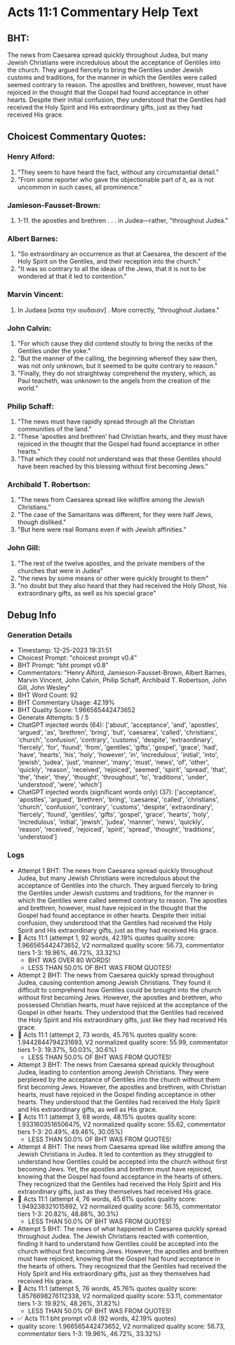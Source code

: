 # Acts 11:1 Commentary Help Text

## BHT:
The news from Caesarea spread quickly throughout Judea, but many Jewish Christians were incredulous about the acceptance of Gentiles into the church. They argued fiercely to bring the Gentiles under Jewish customs and traditions, for the manner in which the Gentiles were called seemed contrary to reason. The apostles and brethren, however, must have rejoiced in the thought that the Gospel had found acceptance in other hearts. Despite their initial confusion, they understood that the Gentiles had received the Holy Spirit and His extraordinary gifts, just as they had received His grace.

## Choicest Commentary Quotes:
### Henry Alford:
1. "They seem to have heard the fact, without any circumstantial detail."
2. "From some reporter who gave the objectionable part of it, as is not uncommon in such cases, all prominence."

### Jamieson-Fausset-Brown:
1. 1-11. the apostles and brethren . .
	. in Judea—rather, "throughout Judea."


### Albert Barnes:
1. "So extraordinary an occurrence as that at Caesarea, the descent of the Holy Spirit on the Gentiles, and their reception into the church." 
2. "It was so contrary to all the ideas of the Jews, that it is not to be wondered at that it led to contention."

### Marvin Vincent:
1. In Judaea [κατα την ιουδαιαν] . More correctly, "throughout Judaea."


### John Calvin:
1. "For which cause they did contend stoutly to bring the necks of the Gentiles under the yoke."
2. "But the manner of the calling, the beginning whereof they saw then, was not only unknown, but it seemed to be quite contrary to reason."
3. "Finally, they do not straightway comprehend the mystery, which, as Paul teacheth, was unknown to the angels from the creation of the world."

### Philip Schaff:
1. "The news must have rapidly spread through all the Christian communities of the land."
2. "These ‘apostles and brethren’ had Christian hearts, and they must have rejoiced in the thought that the Gospel had found acceptance in other hearts."
3. "That which they could not understand was that these Gentiles should have been reached by this blessing without first becoming Jews."

### Archibald T. Robertson:
1. "The news from Caesarea spread like wildfire among the Jewish Christians."
2. "The case of the Samaritans was different, for they were half Jews, though disliked."
3. "But here were real Romans even if with Jewish affinities."

### John Gill:
1. "The rest of the twelve apostles, and the private members of the churches that were in Judea"
2. "the news by some means or other were quickly brought to them"
3. "no doubt but they also heard that they had received the Holy Ghost, his extraordinary gifts, as well as his special grace"


## Debug Info
### Generation Details
- Timestamp: 12-25-2023 19:31:51
- Choicest Prompt: "choicest prompt v0.4"
- BHT Prompt: "bht prompt v0.8"
- Commentators: "Henry Alford, Jamieson-Fausset-Brown, Albert Barnes, Marvin Vincent, John Calvin, Philip Schaff, Archibald T. Robertson, John Gill, John Wesley"
- BHT Word Count: 92
- BHT Commentary Usage: 42.19%
- BHT Quality Score: 1.966565442473652
- Generate Attempts: 5 / 5
- ChatGPT injected words (64):
	['about', 'acceptance', 'and', 'apostles', 'argued', 'as', 'brethren', 'bring', 'but', 'caesarea', 'called', 'christians', 'church', 'confusion', 'contrary', 'customs', 'despite', 'extraordinary', 'fiercely', 'for', 'found', 'from', 'gentiles', 'gifts', 'gospel', 'grace', 'had', 'have', 'hearts', 'his', 'holy', 'however', 'in', 'incredulous', 'initial', 'into', 'jewish', 'judea', 'just', 'manner', 'many', 'must', 'news', 'of', 'other', 'quickly', 'reason', 'received', 'rejoiced', 'seemed', 'spirit', 'spread', 'that', 'the', 'their', 'they', 'thought', 'throughout', 'to', 'traditions', 'under', 'understood', 'were', 'which']
- ChatGPT injected words (significant words only) (37):
	['acceptance', 'apostles', 'argued', 'brethren', 'bring', 'caesarea', 'called', 'christians', 'church', 'confusion', 'contrary', 'customs', 'despite', 'extraordinary', 'fiercely', 'found', 'gentiles', 'gifts', 'gospel', 'grace', 'hearts', 'holy', 'incredulous', 'initial', 'jewish', 'judea', 'manner', 'news', 'quickly', 'reason', 'received', 'rejoiced', 'spirit', 'spread', 'thought', 'traditions', 'understood']

### Logs
- Attempt 1 BHT: The news from Caesarea spread quickly throughout Judea, but many Jewish Christians were incredulous about the acceptance of Gentiles into the church. They argued fiercely to bring the Gentiles under Jewish customs and traditions, for the manner in which the Gentiles were called seemed contrary to reason. The apostles and brethren, however, must have rejoiced in the thought that the Gospel had found acceptance in other hearts. Despite their initial confusion, they understood that the Gentiles had received the Holy Spirit and His extraordinary gifts, just as they had received His grace.
- 🔄 Acts 11:1 (attempt 1, 92 words, 42.19% quotes quality score: 1.966565442473652, V2 normalized quality score: 56.73, commentator tiers 1-3: 19.96%, 46.72%, 33.32%) 
	- BHT WAS OVER 80 WORDS! 
	- LESS THAN 50.0% OF BHT WAS FROM QUOTES!
- Attempt 2 BHT: The news from Caesarea quickly spread throughout Judea, causing contention among Jewish Christians. They found it difficult to comprehend how Gentiles could be brought into the church without first becoming Jews. However, the apostles and brethren, who possessed Christian hearts, must have rejoiced at the acceptance of the Gospel in other hearts. They understood that the Gentiles had received the Holy Spirit and His extraordinary gifts, just like they had received His grace.
- 🔄 Acts 11:1 (attempt 2, 73 words, 45.76% quotes quality score: 1.9442844794231693, V2 normalized quality score: 55.99, commentator tiers 1-3: 19.37%, 50.03%, 30.6%) 
	- LESS THAN 50.0% OF BHT WAS FROM QUOTES!
- Attempt 3 BHT: The news from Caesarea spread quickly throughout Judea, leading to contention among Jewish Christians. They were perplexed by the acceptance of Gentiles into the church without them first becoming Jews. However, the apostles and brethren, with Christian hearts, must have rejoiced in the Gospel finding acceptance in other hearts. They understood that the Gentiles had received the Holy Spirit and His extraordinary gifts, as well as His grace.
- 🔄 Acts 11:1 (attempt 3, 68 words, 48.15% quotes quality score: 1.9331603516506475, V2 normalized quality score: 55.62, commentator tiers 1-3: 20.49%, 49.46%, 30.05%) 
	- LESS THAN 50.0% OF BHT WAS FROM QUOTES!
- Attempt 4 BHT: The news from Caesarea spread like wildfire among the Jewish Christians in Judea. It led to contention as they struggled to understand how Gentiles could be accepted into the church without first becoming Jews. Yet, the apostles and brethren must have rejoiced, knowing that the Gospel had found acceptance in the hearts of others. They recognized that the Gentiles had received the Holy Spirit and His extraordinary gifts, just as they themselves had received His grace.
- 🔄 Acts 11:1 (attempt 4, 76 words, 45.61% quotes quality score: 1.949238321015892, V2 normalized quality score: 56.15, commentator tiers 1-3: 20.82%, 48.88%, 30.3%) 
	- LESS THAN 50.0% OF BHT WAS FROM QUOTES!
- Attempt 5 BHT: The news of what happened in Caesarea quickly spread throughout Judea. The Jewish Christians reacted with contention, finding it hard to understand how Gentiles could be accepted into the church without first becoming Jews. However, the apostles and brethren must have rejoiced, knowing that the Gospel had found acceptance in the hearts of others. They recognized that the Gentiles had received the Holy Spirit and His extraordinary gifts, just as they themselves had received His grace.
- 🔄 Acts 11:1 (attempt 5, 76 words, 45.76% quotes quality score: 1.8576698276112338, V2 normalized quality score: 53.11, commentator tiers 1-3: 19.92%, 48.26%, 31.82%) 
	- LESS THAN 50.0% OF BHT WAS FROM QUOTES!
- ✅ Acts 11:1 bht prompt v0.8 (92 words, 42.19% quotes)
- quality score: 1.966565442473652, V2 normalized quality score: 56.73, commentator tiers 1-3: 19.96%, 46.72%, 33.32%)